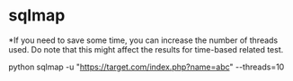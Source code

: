 # sqlmap


*If you need to save some time, you can increase the number of threads used. Do note that this might affect the results for time-based related test.

python sqlmap -u "https://target.com/index.php?name=abc" --threads=10

